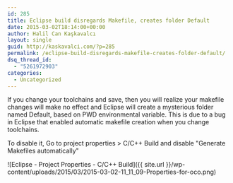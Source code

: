 ```yaml
---
id: 285
title: Eclipse build disregards Makefile, creates folder Default
date: 2015-03-02T18:14:00+00:00
author: Halil Can Kaşkavalcı
layout: single
guid: http://kaskavalci.com/?p=285
permalink: /eclipse-build-disregards-makefile-creates-folder-default/
dsq_thread_id:
  - "5261972903"
categories:
  - Uncategorized
---
```

If you change your toolchains and save, then you will realize your makefile changes will make no effect and Eclipse will create a mysterious folder named Default, based on PWD environmental variable. This is due to a bug in Eclipse that enabled automatic makefile creation when you change toolchains.

To disable it, Go to project properties > C/C++ Build and disable "Generate Makefiles automatically"

![Eclipse - Project Properties - C/C++ Build]({{ site.url }}/wp-content/uploads/2015/03/2015-03-02-11_11_09-Properties-for-oco.png)
